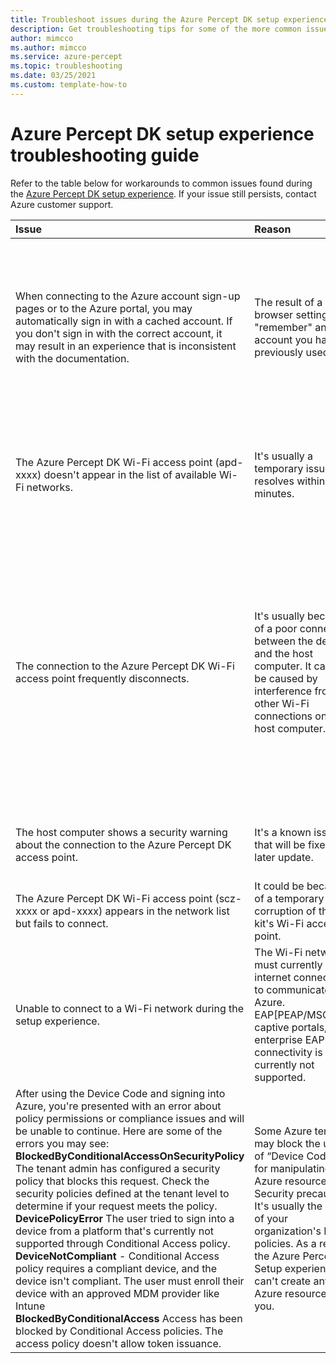 ```yaml
---
title: Troubleshoot issues during the Azure Percept DK setup experience
description: Get troubleshooting tips for some of the more common issues found during the setup experience
author: mimcco
ms.author: mimcco
ms.service: azure-percept
ms.topic: troubleshooting
ms.date: 03/25/2021
ms.custom: template-how-to
---
```


# Azure Percept DK setup experience troubleshooting guide

Refer to the table below for workarounds to common issues found during the [Azure Percept DK setup experience](./quickstart-percept-dk-set-up.md). If your issue still persists, contact Azure customer support.

|Issue|Reason|Workaround|
|:-----|:------|:----------|
|When connecting to the Azure account sign-up pages or to the Azure portal, you may automatically sign in with a cached account. If you don't sign in with the correct account, it may result in an experience that is inconsistent with the documentation.|The result of a browser setting to "remember" an account you have previously used.|From the Azure page, select on your account name in the upper right corner and select **sign out**. You can then sign in with the correct account.|
|The Azure Percept DK Wi-Fi access point (apd-xxxx) doesn't appear in the list of available Wi-Fi networks.|It's usually a temporary issue that resolves within 15 minutes.|Wait for the network to appear. If it doesn't appear after more than 15 minutes, reboot the device.|
|The connection to the Azure Percept DK Wi-Fi access point frequently disconnects.|It's usually because of a poor connection between the device and the host computer. It can also be caused by interference from other Wi-Fi connections on the host computer.|Make sure that the antennas are properly attached to the dev kit. If the dev kit is far away from the host computer, try moving it closer. Turn off any other internet connections such as LTE/5G if they're running on the host computer.|
|The host computer shows a security warning about the connection to the Azure Percept DK access point.|It's a known issue that will be fixed in a later update.|It's safe to continue through the setup experience.|
|The Azure Percept DK Wi-Fi access point (scz-xxxx or apd-xxxx) appears in the network list but fails to connect.|It could be because of a temporary corruption of the dev kit's Wi-Fi access point.|Reboot the dev kit and try again.|
|Unable to connect to a Wi-Fi network during the setup experience.|The Wi-Fi network must currently have internet connectivity to communicate with Azure. EAP[PEAP/MSCHAP], captive portals, and enterprise EAP-TLS connectivity is currently not supported.|Ensure your Wi-Fi network type is supported and has internet connectivity.|
|After using the Device Code and signing into Azure, you're presented with an error about policy permissions or compliance issues and will be unable to continue. Here are some of the errors you may see:<br>**BlockedByConditionalAccessOnSecurityPolicy** The tenant admin has configured a security policy that blocks this request. Check the security policies defined at the tenant level to determine if your request meets the policy. <br>**DevicePolicyError** The user tried to sign into a device from a platform that's currently not supported through Conditional Access policy.<br>**DeviceNotCompliant** - Conditional Access policy requires a compliant device, and the device isn't compliant. The user must enroll their device with an approved MDM provider like Intune<br>**BlockedByConditionalAccess** Access has been blocked by Conditional Access policies. The access policy doesn't allow token issuance.    |Some Azure tenants may block the usage of “Device Codes” for manipulating Azure resources as a Security precaution. It's usually the result of your organization's IT policies. As a result, the Azure Percept Setup experience can't create any Azure resources for you.    |Work with your organization to navigate their IT policies.    |
